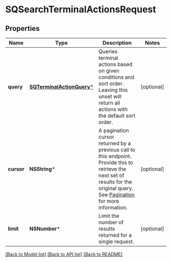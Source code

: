 # SQSearchTerminalActionsRequest

## Properties
Name | Type | Description | Notes
------------ | ------------- | ------------- | -------------
**query** | [**SQTerminalActionQuery***](SQTerminalActionQuery.md) | Queries terminal actions based on given conditions and sort order. Leaving this unset will return all actions with the default sort order. | [optional] 
**cursor** | **NSString*** | A pagination cursor returned by a previous call to this endpoint. Provide this to retrieve the next set of results for the original query. See [Pagination](https://developer.squareup.com/docs/build-basics/common-api-patterns/pagination) for more information. | [optional] 
**limit** | **NSNumber*** | Limit the number of results returned for a single request. | [optional] 

[[Back to Model list]](../README.md#documentation-for-models) [[Back to API list]](../README.md#documentation-for-api-endpoints) [[Back to README]](../README.md)


